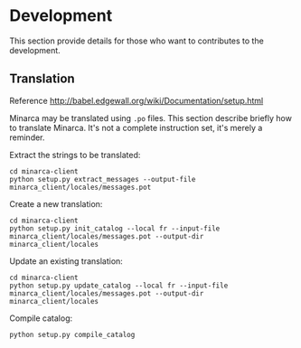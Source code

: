 # Development

This section provide details for those who want to contributes to the development.

## Translation

Reference <http://babel.edgewall.org/wiki/Documentation/setup.html>

Minarca may be translated using `.po` files. This section describe briefly
how to translate Minarca. It's not a complete instruction set, it's merely a reminder.

Extract the strings to be translated:

    cd minarca-client
    python setup.py extract_messages --output-file minarca_client/locales/messages.pot

Create a new translation:

    cd minarca-client
    python setup.py init_catalog --local fr --input-file minarca_client/locales/messages.pot --output-dir minarca_client/locales

Update an existing translation:

    cd minarca-client
    python setup.py update_catalog --local fr --input-file minarca_client/locales/messages.pot --output-dir minarca_client/locales

Compile catalog:

    python setup.py compile_catalog
